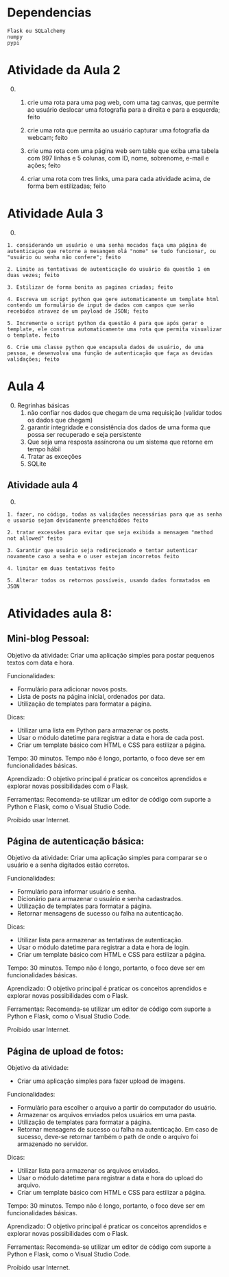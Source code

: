 # Dependencias
    Flask ou SQLalchemy
    numpy
    pypi


# Atividade da Aula 2

0. 
    1. crie uma rota para uma pag web, com uma tag canvas, que permite ao usuário deslocar uma fotografia para a direita e para a esquerda; feito

    2. crie uma rota que permita ao usuário capturar uma fotografia da webcam; feito

    3. crie uma rota com uma página web sem table que exiba uma tabela com 997 linhas e 5 colunas, com ID,  nome, sobrenome, e-mail e ações; feito

    4. criar uma rota com tres links, uma para cada atividade acima, de forma bem estilizadas; feito



# Atividade Aula 3

0. 

    1. considerando um usuário e uma senha mocados faça uma página de autenticaçao que retorne a mesangem olá "nome" se tudo funcionar, ou "usuário ou senha não confere"; feito

    2. Limite as tentativas de autenticação do usuário da questão 1 em duas vezes; feito

    3. Estilizar de forma bonita as paginas criadas; feito

    4. Escreva um script python que gere automaticamente um template html contendo um formulário de input de dados com campos que serão recebidos atravez de um payload de JSON; feito

    5. Incremente o script python da questão 4 para que após gerar o template, ele construa automaticamente uma rota que permita visualizar o template. feito

    6. Crie uma classe python que encapsula dados de usuário, de uma pessoa, e desenvolva uma função de autenticação que faça as devidas validações; feito

# Aula 4

0. Regrinhas básicas
    1. não confiar nos dados que chegam de uma requisição (validar todos os dados que chegam)
    2. garantir integridade e consistência dos dados de uma forma que possa ser recuperado e seja persistente 
    3. Que seja uma resposta assíncrona ou um sistema que retorne em tempo hábil
    4. Tratar as exceções
    5. SQLite

## Atividade aula 4

0. 

    1. fazer, no código, todas as validações necessárias para que as senha e usuario sejam devidamente preenchiddos feito

    2. tratar excessões para evitar que seja exibida a mensagem "method not allowed" feito

    3. Garantir que usuário seja redirecionado e tentar autenticar novamente caso a senha e o user estejam incorretos feito

    4. limitar em duas tentativas feito
 
    5. Alterar todos os retornos possíveis, usando dados formatados em JSON


# Atividades aula 8:

## Mini-blog Pessoal:

Objetivo da atividade: 
Criar uma aplicação simples para postar pequenos textos com data e hora.

Funcionalidades:
- Formulário para adicionar novos posts.
- Lista de posts na página inicial, ordenados por data.
- Utilização de templates para formatar a página.

Dicas:
- Utilizar uma lista em Python para armazenar os posts.
- Usar o módulo datetime para registrar a data e hora de cada post.
- Criar um template básico com HTML e CSS para estilizar a página.

Tempo: 30 minutos. Tempo não é longo, portanto, o foco deve ser em funcionalidades básicas.

Aprendizado: O objetivo principal é praticar os conceitos aprendidos e explorar novas possibilidades com o Flask.

Ferramentas: Recomenda-se utilizar um editor de código com suporte a Python e Flask, como o Visual Studio Code.

Proibido usar Internet.

    
## Página de autenticação básica:

Objetivo da atividade: 
Criar uma aplicação simples para comparar se o usuário e a senha digitados estão corretos.

Funcionalidades:
- Formulário para informar usuário e senha.
- Dicionário para armazenar o usuário e senha cadastrados.
- Utilização de templates para formatar a página.
- Retornar mensagens de sucesso ou falha na autenticação.

Dicas: 
- Utilizar lista para armazenar as tentativas de autenticação.
- Usar o módulo datetime para registrar a data e hora de login.
- Criar um template básico com HTML e CSS para estilizar a página.

Tempo: 30 minutos. Tempo não é longo, portanto, o foco deve ser em funcionalidades básicas.

Aprendizado: O objetivo principal é praticar os conceitos aprendidos e explorar novas possibilidades com o Flask.

Ferramentas: Recomenda-se utilizar um editor de código com suporte a Python e Flask, como o Visual Studio Code.

Proibido usar Internet.


## Página de upload de fotos:

Objetivo da atividade: 
- Criar uma aplicação simples para fazer upload de imagens.

Funcionalidades:
- Formulário para escolher o arquivo a partir do computador do usuário.
- Armazenar os arquivos enviados pelos usuários em uma pasta.
- Utilização de templates para formatar a página.
- Retornar mensagens de sucesso ou falha na autenticação. Em caso de sucesso, deve-se retornar também o path de onde o arquivo foi armazenado no servidor.

Dicas:
- Utilizar lista para armazenar os arquivos enviados.
- Usar o módulo datetime para registrar a data e hora do upload do arquivo.
- Criar um template básico com HTML e CSS para estilizar a página.

Tempo: 30 minutos. Tempo não é longo, portanto, o foco deve ser em funcionalidades básicas.

Aprendizado: O objetivo principal é praticar os conceitos aprendidos e explorar novas possibilidades com o Flask.

Ferramentas: Recomenda-se utilizar um editor de código com suporte a Python e Flask, como o Visual Studio Code.

Proibido usar Internet.